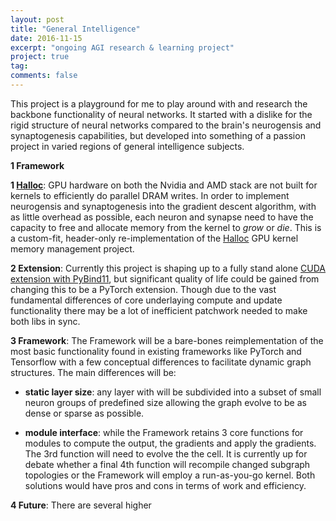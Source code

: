 ```yaml
---
layout: post
title: "General Intelligence"
date: 2016-11-15
excerpt: "ongoing AGI research & learning project"
project: true
tag:
comments: false
---
```

This project is a playground for me to play around with and research the backbone functionality of neural networks. It started with a dislike for the rigid structure of neural networks compared to the brain's neurogensis and synaptogenesis capabilities, but developed into something of a passion project in varied regions of general intelligence subjects.

**1 Framework**

**1 [Halloc]()**: GPU hardware on both the Nvidia and AMD stack are not built for kernels to efficiently do parallel DRAM writes. In order to implement neurogensis and synaptogenesis into the gradient descent algorithm, with as little overhead as possible, each neuron and synapse need to have the capacity to free and allocate memory from the kernel to *grow* or *die*. This is a custom-fit, header-only re-implementation of the [Halloc](https://github.com/canonizer/halloc) GPU kernel memory management project.

**2 Extension**: Currently this project is shaping up to a fully stand alone [CUDA extension with PyBind11](), but significant quality of life could be gained from changing this to be a PyTorch extension. Though due to the vast fundamental differences of core underlaying compute and update functionality there may be a lot of inefficient patchwork needed to make both libs in sync.

**3 Framework**: The Framework will be a bare-bones reimplementation of the most basic functionality found in existing frameworks like PyTorch and Tensorflow with a few conceptual differences to facilitate dynamic graph structures. The main differences will be:

* **static layer size**: any layer with will be subdivided into a subset of small neuron groups of predefined size allowing the graph evolve to be as dense or sparse as possible.

* **module interface**: while the Framework retains 3 core functions for modules to compute the output, the gradients and apply the gradients. The 3rd function will need to evolve the the cell. It is currently up for debate whether a final 4th function will recompile changed subgraph topologies or the Framework will employ a run-as-you-go kernel. Both solutions would have pros and cons in terms of work and efficiency.

**4 Future**: There are several higher
